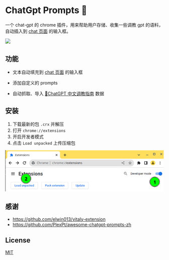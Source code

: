 # ChatGpt Prompts 🤖

一个 chat-gpt 的 chrome 插件，用来帮助用户存储、收集一些调教 gpt 的语料，自动插入到 [chat 页面](https://chat.openai.com/chat/) 的输入框。

![](https://limy-1309594960.cos.ap-beijing.myqcloud.com/202302141216486.gif)

## 功能

- 文本自动填充到 [chat 页面](https://chat.openai.com/chat/) 的输入框

- 添加自定义的 prompts
- 自动抓取、导入 [🧠ChatGPT 中文调教指南](https://github.com/PlexPt/awesome-chatgpt-prompts-zh) 数据

## 安装

1. 下载最新的包 `.crx` 并解压
2. 打开 `chrome://extensions`
3. 开启开发者模式
4. 点击 `Load unpacked` 上传压缩包

![](./load-unpacked-extension.png)

## 感谢

- https://github.com/elwin013/vitaly-extension
- https://github.com/PlexPt/awesome-chatgpt-prompts-zh

## License

[MIT](LICENSE)
